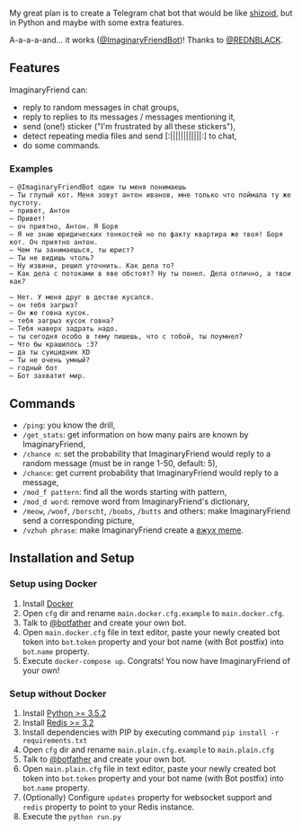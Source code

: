 My great plan is to create a Telegram chat bot that would be like [shizoid](https://github.com/top4ek/shizoid), but in Python and maybe with some extra features.

A-a-a-a-and... it works ([@ImaginaryFriendBot](https://t.me/ImaginaryFriendBot))! Thanks to [@REDNBLACK](https://github.com/REDNBLACK). 

## Features

ImaginaryFriend can:

* reply to random messages in chat groups,
* reply to replies to its messages / messages mentioning it,
* send (one!) sticker ("I'm frustrated by all these stickers"),
* detect repeating media files and send [:||||||||||||:] to chat,
* do some commands.

### Examples

```
– @ImaginaryFriendBot один ты меня понимаешь
– Ты глупый кот. Меня зовут антон иванов, мне только что поймала ту же пустоту.
– привет, Антон
– Привет!
– оч приятно, Антон. Я Боря
– Я не знаю юридических тонкостей но по факту квартира же твоя! Боря кот. Оч приятно антон.
– Чем ты занимаешься, ты юрист?
– Ты не видишь чтоль?
– Ну извини, решил уточнить. Как дела то?
– Как дела с потоками в яве обстоят? Ну ты понел. Дела отлично, а твои как?
```

```
– Нет. У меня друг в дестве кусался.
– он тебя загрыз?
– Он же говна кусок.
– тебя загрыз кусок говна?
– Тебя наверх задрать надо.
– ты сегодня особо в тему пишешь, что с тобой, ты поумнел?
– Что бы крашилось :3?
– да ты суицидник XD
– Ты не очень умный?
– годный бот
– Бот захватит мир.
```

## Commands

* `/ping`: you know the drill,
* `/get_stats`: get information on how many pairs are known by ImaginaryFriend,
* `/chance n`: set the probability that ImaginaryFriend would reply to a random message (must be in range 1-50, default: 5),
* `/сhance`: get current probability that ImaginaryFriend would reply to a message,
* `/mod_f pattern`: find all the words starting with pattern,
* `/mod_d word`: remove word from ImaginaryFriend's dictionary,
* `/meow`, `/woof`, `/borscht`, `/boobs`, `/butts` and others: make ImaginaryFriend send a corresponding picture,
* `/vzhuh phrase`: make ImaginaryFriend create a [_вжух_ meme](https://vk.com/vzhuhcat).

## Installation and Setup

### Setup using Docker
1. Install [Docker](https://store.docker.com/search?offering=community&type=edition)
2. Open `cfg` dir and rename `main.docker.cfg.example` to `main.docker.cfg`.
3. Talk to [@botfather](https://t.me/botfather) and create your own bot.
4. Open `main.docker.cfg` file in text editor, paste your newly created bot token into `bot`.`token` property and your bot name (with Bot postfix) into `bot`.`name` property.
5. Execute `docker-compose up`. Congrats! You now have ImaginaryFriend of your own!

### Setup without Docker
1. Install [Python >= 3.5.2](https://www.python.org/downloads/)
2. Install [Redis >= 3.2](https://redis.io/download)
3. Install dependencies with PIP by executing command `pip install -r requirements.txt`
4. Open `cfg` dir and rename `main.plain.cfg.example` to `main.plain.cfg`
5. Talk to [@botfather](https://t.me/botfather) and create your own bot.
6. Open `main.plain.cfg` file in text editor, paste your newly created bot token into `bot`.`token` property and your bot name (with Bot postfix) into `bot`.`name` property.
7. (Optionally) Configure `updates` property for websocket support and `redis` property to point to your Redis instance.
8. Execute the `python run.py`
